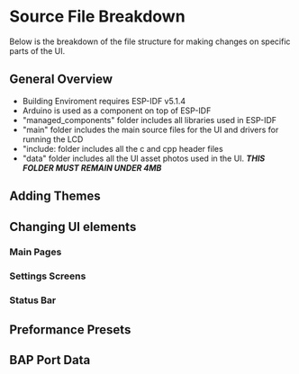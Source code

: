 # Source File Breakdown
Below is the breakdown of the file structure for making changes on specific parts of the UI.

## General Overview
- Building Enviroment requires ESP-IDF v5.1.4
- Arduino is used as a component on top of ESP-IDF
- "managed_components" folder includes all libraries used in ESP-IDF
- "main" folder includes the main source files for the UI and drivers for running the LCD
- "include: folder includes all the c and cpp header files 
-  "data" folder includes all the UI asset photos used in the UI. ***THIS FOLDER MUST REMAIN UNDER 4MB***


## Adding Themes

## Changing UI elements
### Main Pages
### Settings Screens
### Status Bar

## Preformance Presets

## BAP Port Data

